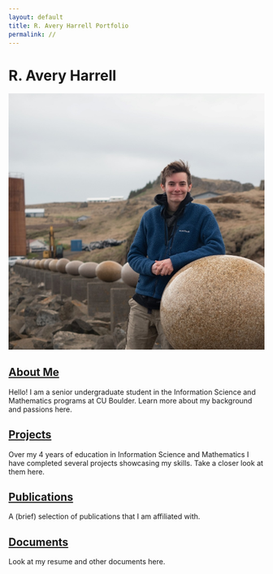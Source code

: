 ```yaml
---
layout: default
title: R. Avery Harrell Portfolio
permalink: //
---
```

# R. Avery Harrell

![Avery in Iceland](/downloads/averyIcelandEgg.jpg)

## [About Me](/docs/about.markdown)
Hello! I am a senior undergraduate student in the Information Science and Mathematics programs at CU Boulder. Learn more about my background and passions here.

## [Projects](/docs/projects.md)
Over my 4 years of education in Information Science and Mathematics I have completed several projects showcasing my skills. Take a closer look at them here.

## [Publications](/docs/publications.md)
A (brief) selection of publications that I am affiliated with.

## [Documents](/docs/documents.md)
Look at my resume and other documents here.

